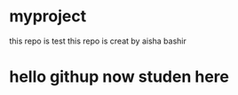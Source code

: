 # myproject
this repo is test 
this repo is creat by aisha bashir
<h1> hello githup now studen here </h1>
